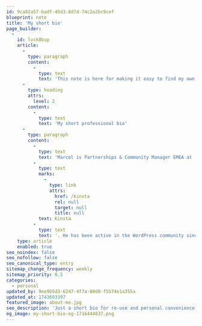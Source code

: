 ```yaml
---
id: 9ca82a57-badf-45d3-8d7d-74c2a2bc9cef
blueprint: note
title: 'My short bio'
page_builder:
  -
    id: lvck8bup
    article:
      -
        type: paragraph
        content:
          -
            type: text
            text: 'This note is here for making it easy to find my own bio. '
      -
        type: heading
        attrs:
          level: 2
        content:
          -
            type: text
            text: 'My short professional bio'
      -
        type: paragraph
        content:
          -
            type: text
            text: 'Marcel is Partnerships & Community Manager EMEA at '
          -
            type: text
            marks:
              -
                type: link
                attrs:
                  href: /kinsta
                  rel: null
                  target: null
                  title: null
            text: Kinsta
          -
            type: text
            text: '. He has been active in the WordPress community since 2010 and ran his own WordPress agency until 2020. He is/has been a WordCamp organizer, forum moderator, and translation editor. When he’s not looking at a screen he enjoys walking, working out in the gym, riding a bike, and playing tennis.'
    type: article
    enabled: true
seo_noindex: false
seo_nofollow: false
seo_canonical_type: entry
sitemap_change_frequency: weekly
sitemap_priority: 0.5
categories:
  - personal
updated_by: 9ee9b5d3-6247-4f7a-80d0-f5574e1a355a
updated_at: 1743603397
featured_image: about-me.jpg
seo_description: 'Just a short bio for re-use and personal convenience.'
og_image: my-short-bio-og-1716444037.png
---
```

